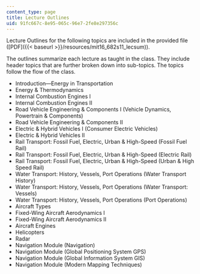 ```yaml
---
content_type: page
title: Lecture Outlines
uid: 91fc667c-8e95-065c-96e7-2fe8e297356c
---
```


Lecture Outlines for the following topics are included in the provided file ([PDF]({{< baseurl >}}/resources/mit16_682s11_lecsum)).

The outlines summarize each lecture as taught in the class. They include header topics that are further broken down into sub-topics. The topics follow the flow of the class.

*   Introduction—Energy in Transportation
*   Energy & Thermodynamics
*   Internal Combustion Engines I
*   Internal Combustion Engines II
*   Road Vehicle Engineering & Components I (Vehicle Dynamics, Powertrain & Components)
*   Road Vehicle Engineering & Components II
*   Electric & Hybrid Vehicles I (Consumer Electric Vehicles)
*   Electric & Hybrid Vehicles II
*   Rail Transport: Fossil Fuel, Electric, Urban & High-Speed (Fossil Fuel Rail)
*   Rail Transport: Fossil Fuel, Electric, Urban & High-Speed (Electric Rail)
*   Rail Transport: Fossil Fuel, Electric, Urban & High-Speed (Urban & High Speed Rail)
*   Water Transport: History, Vessels, Port Operations (Water Transport History)
*   Water Transport: History, Vessels, Port Operations (Water Transport: Vessels)
*   Water Transport: History, Vessels, Port Operations (Port Operations)
*   Aircraft Types
*   Fixed-Wing Aircraft Aerodynamics I
*   Fixed-Wing Aircraft Aerodynamics II
*   Aircraft Engines
*   Helicopters
*   Radar
*   Navigation Module (Navigation)
*   Navigation Module (Global Positioning System GPS)
*   Navigation Module (Global Information System GIS)
*   Navigation Module (Modern Mapping Techniques)